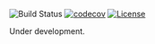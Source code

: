 ![Build Status](https://github.com/Ali-Farhadnia/LeitnerBoxCore/actions/workflows/build.yml/badge.svg)
[![codecov](https://codecov.io/gh/Ali-Farhadnia/LeitnerBoxCore/branch/main/graph/badge.svg?token=B2XC52GZEL)](https://codecov.io/gh/Ali-Farhadnia/LeitnerBoxCore)
[![License](https://img.shields.io/github/license/Ali-Farhadnia/LeitnerBoxCore)](https://raw.githubusercontent.com/Ali-Farhadnia/LeitnerBoxCore/master/LICENSE)


Under development.
